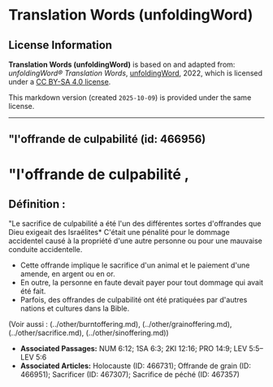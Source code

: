 # Translation Words (unfoldingWord)

## License Information

**Translation Words (unfoldingWord)** is based on and adapted from: _unfoldingWord® Translation Words_, [unfoldingWord](https://unfoldingword.org/utw), 2022, which is licensed under a [CC BY-SA 4.0 license](https://creativecommons.org/licenses/by-sa/4.0/legalcode.en).

This markdown version (created `2025-10-09`) is provided under the same license.



--------------------------------

## &quot;l'offrande de culpabilité (id: 466956)

"l'offrande de culpabilité ,
============================

Définition :
------------

"Le sacrifice de culpabilité a été l'un des différentes sortes d'offrandes que Dieu exigeait des Israélites\* C'était une pénalité pour le dommage accidentel causé à la propriété d'une autre personne ou pour une mauvaise conduite accidentelle.

* Cette offrande implique le sacrifice d'un animal et le paiement d'une amende, en argent ou en or.
* En outre, la personne en faute devait payer pour tout dommage qui avait été fait.
* Parfois, des offrandes de culpabilité ont été pratiquées par d'autres nations et cultures dans la Bible.

(Voir aussi : (../other/burntoffering.md), (../other/grainoffering.md), (../other/sacrifice.md), (../other/sinoffering.md))

* **Associated Passages:** NUM 6:12; 1SA 6:3; 2KI 12:16; PRO 14:9; LEV 5:5–LEV 5:6
* **Associated Articles:** Holocauste  (ID: 466731); Offrande de grain (ID: 466951); Sacrificer (ID: 467307); Sacrifice de péché (ID: 467357)


